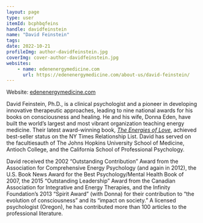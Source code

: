 ```yaml
---
layout: page
type: user
itemId: bcphbqfeins
handle: davidfeinstein
name: "David Feinstein"
tags:
date: 2022-10-21
profileImg: author-davidfeinstein.jpg
coverImg: cover-author-davidfeinstein.jpg
websites:
    - name: edenenergymedicine.com
      url: https://edenenergymedicine.com/about-us/david-feinstein/
---
```


Website: [edenenergymedicine.com](https://edenenergymedicine.com/about-us/david-feinstein/)

David Feinstein, Ph.D., is a clinical psychologist and a pioneer in developing innovative therapeutic approaches, leading to nine national awards for his books on consciousness and healing. He and his wife, Donna Eden, have built the world’s largest and most vibrant organization teaching energy medicine. Their latest award-winning book, _[The Energies of Love](https://edenenergymedicine.com/product/the-energies-of-love-soft-cover-book/)_, achieved best-seller status on the NY Times Relationship List. David has served on the facultiesauth of The Johns Hopkins University School of Medicine, Antioch College, and the California School of Professional Psychology.

David received the 2002 “Outstanding Contribution” Award from the Association for Comprehensive Energy Psychology (and again in 2012), the U.S. Book News Award for the Best Psychology/Mental Health Book of 2007, the 2015 “Outstanding Leadership” Award from the Canadian Association for Integrative and Energy Therapies, and the Infinity Foundation’s 2013 “Spirit Award” (with Donna) for their contribution to “the evolution of consciousness” and its “impact on society.” A licensed psychologist (Oregon), he has contributed more than 100 articles to the professional literature.
